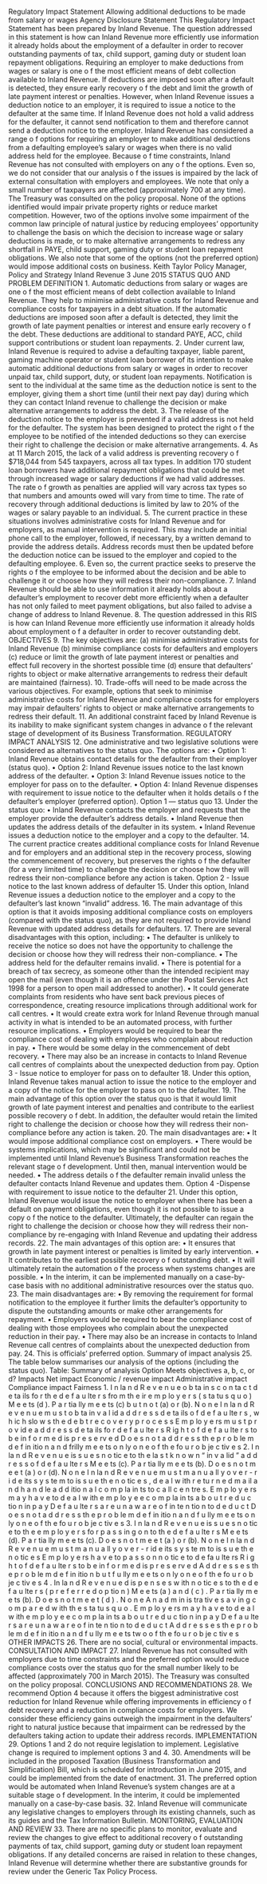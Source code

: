 Regulatory Impact Statement Allowing additional deductions to be made from salary or wages Agency Disclosure Statement This Regulatory Impact Statement has been prepared by Inland Revenue. The question addressed in this statement is how can Inland Revenue more efficiently use information it already holds about the employment of a defaulter in order to recover outstanding payments of tax, child support, gaming duty or student loan repayment obligations. Requiring an employer to make deductions from wages or salary is one o f the most efficient means of debt collection available to Inland Revenue. If deductions are imposed soon after a default is detected, they ensure early recovery o f the debt and limit the growth of late payment interest or penalties. However, when Inland Revenue issues a deduction notice to an employer, it is required to issue a notice to the defaulter at the same time. If Inland Revenue does not hold a valid address for the defaulter, it cannot send notification to them and therefore cannot send a deduction notice to the employer. Inland Revenue has considered a range o f options for requiring an employer to make additional deductions from a defaulting employee’s salary or wages when there is no valid address held for the employee. Because o f time constraints, Inland Revenue has not consulted with employers on any o f the options. Even so, we do not consider that our analysis o f the issues is impaired by the lack of external consultation with employers and employees. We note that only a small number of taxpayers are affected (approximately 700 at any time). The Treasury was consulted on the policy proposal. None of the options identified would impair private property rights or reduce market competition. However, two of the options involve some impairment of the common law principle of natural justice by reducing employees’ opportunity to challenge the basis on which the decision to increase wage or salary deductions is made, or to make alternative arrangements to redress any shortfall in PAYE, child support, gaming duty or student loan repayment obligations. We also note that some of the options (not the preferred option) would impose additional costs on business. Keith Taylor Policy Manager, Policy and Strategy Inland Revenue 3 June 2015 STATUS QUO AND PROBLEM DEFINITION 1. Automatic deductions from salary or wages are one o f the most efficient means of debt collection available to Inland Revenue. They help to minimise administrative costs for Inland Revenue and compliance costs for taxpayers in a debt situation. If the automatic deductions are imposed soon after a default is detected, they limit the growth of late payment penalties or interest and ensure early recovery o f the debt. These deductions are additional to standard PAYE, ACC, child support contributions or student loan repayments. 2. Under current law, Inland Revenue is required to advise a defaulting taxpayer, liable parent, gaming machine operator or student loan borrower of its intention to make automatic additional deductions from salary or wages in order to recover unpaid tax, child support, duty, or student loan repayments. Notification is sent to the individual at the same time as the deduction notice is sent to the employer, giving them a short time (until their next pay day) during which they can contact Inland revenue to challenge the decision or make alternative arrangements to address the debt. 3. The release of the deduction notice to the employer is prevented if a valid address is not held for the defaulter. The system has been designed to protect the right o f the employee to be notified of the intended deductions so they can exercise their right to challenge the decision or make alternative arrangements. 4. As at 11 March 2015, the lack of a valid address is preventing recovery o f $718,044 from 545 taxpayers, across all tax types. In addition 170 student loan borrowers have additional repayment obligations that could be met through increased wage or salary deductions if we had valid addresses. The rate o f growth as penalties are applied will vary across tax types so that numbers and amounts owed will vary from time to time. The rate of recovery through additional deductions is limited by law to 20% of the wages or salary payable to an individual. 5. The current practice in these situations involves administrative costs for Inland Revenue and for employers, as manual intervention is required. This may include an initial phone call to the employer, followed, if necessary, by a written demand to provide the address details. Address records must then be updated before the deduction notice can be issued to the employer and copied to the defaulting employee. 6. Even so, the current practice seeks to preserve the rights o f the employee to be informed about the decision and be able to challenge it or choose how they will redress their non-compliance. 7. Inland Revenue should be able to use information it already holds about a defaulter’s employment to recover debt more efficiently when a defaulter has not only failed to meet payment obligations, but also failed to advise a change of address to Inland Revenue. 8. The question addressed in this RIS is how can Inland Revenue more efficiently use information it already holds about employment o f a defaulter in order to recover outstanding debt. OBJECTIVES 9. The key objectives are: (a) minimise administrative costs for Inland Revenue (b) minimise compliance costs for defaulters and employers (c) reduce or limit the growth of late payment interest or penalties and effect full recovery in the shortest possible time (d) ensure that defaulters’ rights to object or make alternative arrangements to redress their default are maintained (fairness). 10. Trade-offs will need to be made across the various objectives. For example, options that seek to minimise administrative costs for Inland Revenue and compliance costs for employers may impair defaulters’ rights to object or make alternative arrangements to redress their default. 11. An additional constraint faced by Inland Revenue is its inability to make significant system changes in advance o f the relevant stage of development of its Business Transformation. REGULATORY IMPACT ANALYSIS 12. One administrative and two legislative solutions were considered as alternatives to the status quo. The options are: • Option 1: Inland Revenue obtains contact details for the defaulter from their employer (status quo). • Option 2: Inland Revenue issues notice to the last known address of the defaulter. • Option 3: Inland Revenue issues notice to the employer for pass on to the defaulter. • Option 4: Inland Revenue dispenses with requirement to issue notice to the defaulter when it holds details o f the defaulter’s employer (preferred option). Option 1 — status quo 13. Under the status quo: • Inland Revenue contacts the employer and requests that the employer provide the defaulter’s address details. • Inland Revenue then updates the address details of the defaulter in its system. • Inland Revenue issues a deduction notice to the employer and a copy to the defaulter. 14. The current practice creates additional compliance costs for Inland Revenue and for employers and an additional step in the recovery process, slowing the commencement of recovery, but preserves the rights o f the defaulter (for a very limited time) to challenge the decision or choose how they will redress their non-compliance before any action is taken. Option 2 - Issue notice to the last known address of defaulter 15. Under this option, Inland Revenue issues a deduction notice to the employer and a copy to the defaulter’s last known “invalid” address. 16. The main advantage of this option is that it avoids imposing additional compliance costs on employers (compared with the status quo), as they are not required to provide Inland Revenue with updated address details for defaulters. 17. There are several disadvantages with this option, including: • The defaulter is unlikely to receive the notice so does not have the opportunity to challenge the decision or choose how they will redress their non-compliance. • The address held for the defaulter remains invalid. • There is potential for a breach of tax secrecy, as someone other than the intended recipient may open the mail (even though it is an offence under the Postal Services Act 1998 for a person to open mail addressed to another). • It could generate complaints from residents who have sent back previous pieces of correspondence, creating resource implications through additional work for call centres. • It would create extra work for Inland Revenue through manual activity in what is intended to be an automated process, with further resource implications. • Employers would be required to bear the compliance cost of dealing with employees who complain about reduction in pay. • There would be some delay in the commencement of debt recovery. • There may also be an increase in contacts to Inland Revenue call centres of complaints about the unexpected deduction from pay. Option 3 - Issue notice to employer for pass on to defaulter 18. Under this option, Inland Revenue takes manual action to issue the notice to the employer and a copy of the notice for the employer to pass on to the defaulter. 19. The main advantage of this option over the status quo is that it would limit growth of late payment interest and penalties and contribute to the earliest possible recovery o f debt. In addition, the defaulter would retain the limited right to challenge the decision or choose how they will redress their non-compliance before any action is taken. 20. The main disadvantages are: • It would impose additional compliance cost on employers. • There would be systems implications, which may be significant and could not be implemented until Inland Revenue’s Business Transformation reaches the relevant stage o f development. Until then, manual intervention would be needed. • The address details o f the defaulter remain invalid unless the defaulter contacts Inland Revenue and updates them. Option 4 -Dispense with requirement to issue notice to the defaulter 21. Under this option, Inland Revenue would issue the notice to employer when there has been a default on payment obligations, even though it is not possible to issue a copy o f the notice to the defaulter. Ultimately, the defaulter can regain the right to challenge the decision or choose how they will redress their non-compliance by re-engaging with Inland Revenue and updating their address records. 22. The main advantages of this option are: • It ensures that growth in late payment interest or penalties is limited by early intervention. • It contributes to the earliest possible recovery o f outstanding debt. • It will ultimately retain the automation o f the process when systems changes are possible. • In the interim, it can be implemented manually on a case-by-case basis with no additional administrative resources over the status quo. 23. The main disadvantages are: • By removing the requirement for formal notification to the employee it further limits the defaulter’s opportunity to dispute the outstanding amounts or make other arrangements for repayment. • Employers would be required to bear the compliance cost of dealing with those employees who complain about the unexpected reduction in their pay. • There may also be an increase in contacts to Inland Revenue call centres of complaints about the unexpected deduction from pay. 24. This is officials’ preferred option. Summary of impact analysis 25. The table below summarises our analysis of the options (including the status quo). Table: Summary of analysis Option Meets objectives a, b, c, or d? Impacts Net impact Economic / revenue impact Administrative impact Compliance impact Fairness 1. I n la n d R e v e n u e o b ta in s c o n ta c t d e ta ils fo r th e d e f a u lte r s fro m th e ir e m p lo y e r s ( s ta tu s q u o ) M e e ts (d ). P a r tia lly m e e ts (c) b u t n o t (a) o r (b). N o n e I n la n d R e v e n u e m u s t o b ta in v a l id a d d r e s s d e ta ils o f d e f a u lte r s , w h ic h slo w s th e d e b t r e c o v e r y p r o c e s s E m p lo y e rs m u s t p r o v id e a d d r e s s d e ta ils fo r d e f a u lte r s R ig h t o f d e f a u lte r s to b e in f o r m e d is p r e s e rv e d D o e s n o t a d d r e s s th e p r o b le m d e f in itio n a n d frilly m e e ts o n ly o n e o f th e fo u r o b je c tiv e s 2. I n la n d R e v e n u e is s u e s n o tic e to th e la s t k n o w n “ in v a lid ” a d d r e s s o f d e f a u lte r s M e e ts (c). P a r tia lly m e e ts (b). D o e s n o t m e e t (a ) o r (d). N o n e I n la n d R e v e n u e m u s t m a n u a ll y o v e r - r i d e its s y s te m to is s u e th e n o tic e s , d e a l w ith r e tu r n e d m a il a n d h a n d le a d d itio n a l c o m p la in ts to c a ll c e n tre s. E m p lo y e rs m a y h a v e to d e a l w ith e m p lo y e e c o m p la in ts a b o u t r e d u c tio n in p a y D e f a u lte r s a r e u n a w a r e o f in te n tio n to d e d u c t D o e s n o t a d d r e s s th e p r o b le m d e f in itio n a n d f u lly m e e ts o n ly o n e o f th e fo u r o b je c tiv e s 3. I n la n d R e v e n u e is s u e s n o tic e to th e e m p lo y e r s fo r p a s s in g o n to th e d e f a u lte r s M e e ts (d). P a r tia lly m e e ts (c). D o e s n o t m e e t (a ) o r (b). N o n e I n la n d R e v e n u e m u s t m a n u a ll y o v e r - r id e its s y s te m to is s u e th e n o tic e s E m p lo y e rs h a v e to p a s s o n n o tic e to d e fa u lte rs R i g h t o f d e f a u lte r s to b e in f o r m e d is p r e s e rv e d A d d r e s s e s th e p r o b le m d e f in itio n b u t f u lly m e e ts o n ly o n e o f th e fo u r o b je c tiv e s 4 . In la n d R e v e n u e d is p e n s e s w ith n o tic e s to th e d e f a u lte r s ( p r e f e r r e d o p tio n ) M e e ts (a ) a n d ( c ) . P a r tia lly m e e ts (b). D o e s n o t m e e t ( d ) . N o n e A n a d m in is tra tiv e s a v in g c o m p a r e d w ith th e s ta tu s q u o . E m p lo y e rs m a y h a v e to d e a l w ith e m p lo y e e c o m p la in ts a b o u t r e d u c tio n in p a y D e f a u lte r s a r e u n a w a r e o f in te n tio n to d e d u c t A d d r e s s e s th e p r o b le m d e f in itio n a n d f u lly m e e ts tw o o f th e fo u r o b je c tiv e s OTHER IMPACTS 26. There are no social, cultural or environmental impacts. CONSULTATION AND IMPACT 27. Inland Revenue has not consulted with employers due to time constraints and the preferred option would reduce compliance costs over the status quo for the small number likely to be affected (approximately 700 in March 2015). The Treasury was consulted on the policy proposal. CONCLUSIONS AND RECOMMENDATIONS 28. We recommend Option 4 because it offers the biggest administrative cost reduction for Inland Revenue while offering improvements in efficiency o f debt recovery and a reduction in compliance costs for employers. We consider these efficiency gains outweigh the impairment in the defaulters’ right to natural justice because that impairment can be redressed by the defaulters taking action to update their address records. IMPLEMENTATION 29. Options 1 and 2 do not require legislation to implement. Legislative change is required to implement options 3 and 4. 30. Amendments will be included in the proposed Taxation (Business Transformation and Simplification) Bill, which is scheduled for introduction in June 2015, and could be implemented from the date of enactment. 31. The preferred option would be automated when Inland Revenue’s system changes are at a suitable stage o f development. In the interim, it could be implemented manually on a case-by-case basis. 32. Inland Revenue will communicate any legislative changes to employers through its existing channels, such as its guides and the Tax Information Bulletin. MONITORING, EVALUATION AND REVIEW 33. There are no specific plans to monitor, evaluate and review the changes to give effect to additional recovery o f outstanding payments of tax, child support, gaming duty or student loan repayment obligations. If any detailed concerns are raised in relation to these changes, Inland Revenue will determine whether there are substantive grounds for review under the Generic Tax Policy Process.